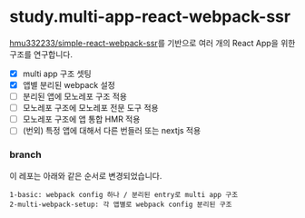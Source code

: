# study.multi-app-react-webpack-ssr

[hmu332233/simple-react-webpack-ssr](https://github.com/hmu332233/simple-react-webpack-ssr)를 기반으로 여러 개의 React App을 위한 구조를 연구합니다.

- [x] multi app 구조 셋팅
- [x] 앱별 분리된 webpack 설정
- [ ] 분리된 앱에 모노레포 구조 적용
- [ ] 모노레포 구조에 모노레포 전문 도구 적용
- [ ] 모노레포 구조에 앱 통합 HMR 적용
- [ ] (번외) 특정 앱에 대해서 다른 번들러 또는 nextjs 적용

### branch

이 레포는 아래와 같은 순서로 변경되었습니다.

```
1-basic: webpack config 하나 / 분리된 entry로 multi app 구조
2-multi-webpack-setup: 각 앱별로 webpack config 분리된 구조
```
